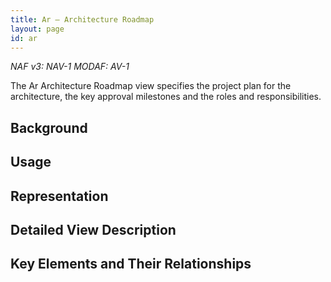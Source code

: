 ```yaml
---
title: Ar – Architecture Roadmap
layout: page
id: ar
---
```


*NAF v3: NAV-1 MODAF: AV-1*

The Ar Architecture Roadmap view specifies the project plan for the
architecture, the key approval milestones and the roles and
responsibilities.

## Background

## Usage

## Representation

## Detailed View Description

## Key Elements and Their Relationships



